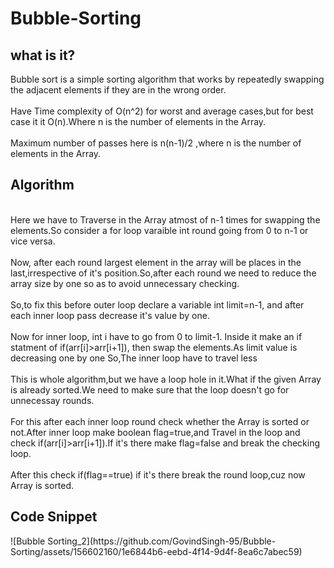 # Bubble-Sorting
<h2>what is it?</h2>
<p>
  Bubble sort is a simple sorting algorithm that works by repeatedly swapping the adjacent elements if they are in the wrong order.<br>
  <br>Have Time complexity of O(n^2) for worst and average cases,but for best case it it O(n).Where n is the number of elements in the Array.<br>
  <br>Maximum number of passes here is n(n-1)/2 ,where n is the number of elements in the Array.<br>
</p>
<h2>Algorithm</h2>
<p>
  <br>Here we have to Traverse in the Array atmost of n-1 times for swapping the elements.So consider a for loop varaible int round going from 0 to n-1 or vice versa.<br>
  <br>Now, after each round largest element in the array will be places in the last,irrespective of it's position.So,after each round we need to reduce the array size by one so as to avoid unnecessary checking.<br>
  <br>So,to fix this before outer loop declare a variable int limit=n-1, and after each inner loop pass decrease it's value by one.<br>
  <br>Now for inner loop, int i have to go from 0 to limit-1. Inside it make an if statment of if(arr[i]>arr[i+1]), then swap the elements.As limit value is decreasing one by one So,The inner loop have to travel less<br>
  <br>This is whole algorithm,but we have a loop hole in it.What if the given Array is already sorted.We need to make sure that the loop doesn't go for unnecessay rounds.<br>
  <br>For this after each inner loop round check whether the Array is sorted or not.After inner loop make boolean flag=true,and Travel in the loop and check if(arr[i]>arr[i+1]).If it's there make flag=false and break the checking loop.<br>
  <br>After this check if(flag==true) if it's there break the round loop,cuz now Array is sorted.<br>
</p>
<h2>Code Snippet</h2>
![Bubble Sorting_2](https://github.com/GovindSingh-95/Bubble-Sorting/assets/156602160/1e6844b6-eebd-4f14-9d4f-8ea6c7abec59)
